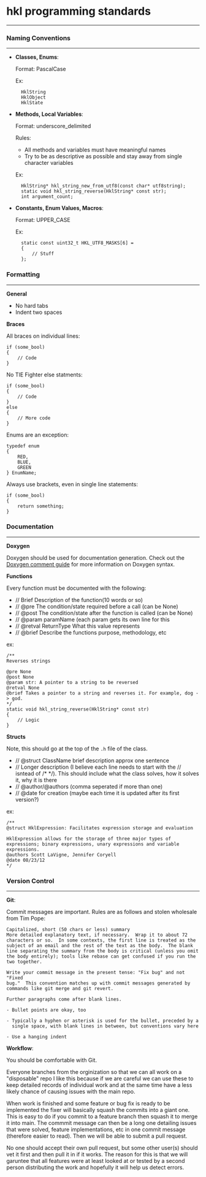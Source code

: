 # hkl programming standards
___

### Naming Conventions
---

* __Classes, Enums__: 
	
	Format: PascalCase
	
	Ex:

 		HklString
 		HklObject
 		HklState
	
* __Methods, Local Variables__: 

	Format: underscore_delimited  
	
	Rules:
	* All methods and variables must have meaningful names
	* Try to be as descriptive as possible and stay away from single character variables

	Ex:
	
		HklString* hkl_string_new_from_utf8(const char* utf8string);
		static void hkl_string_reverse(HklString* const str);
		int argument_count;
		
* __Constants, Enum Values, Macros__:

	Format: UPPER_CASE
	
	Ex:
		
		static const uint32_t HKL_UTF8_MASKS[6] =
		{
			// Stuff
		};
		
### Formatting
---

__General__

* No hard tabs
* Indent two spaces

__Braces__

All braces on individual lines:
	
	if (some_bool)
	{
		// Code
	}
	
No TIE Fighter else statments:

	if (some_bool)
	{
		// Code
	}
	else
	{
		// More code
	}

Enums are an exception:

	typedef enum
	{
		RED,
		BLUE,
		GREEN
	} EnumName;
	
Always use brackets, even in single line statements:

	if (some_bool)
	{
		return something;
	}
	

### Documentation
---

__Doxygen__

Doxygen should be used for documentation generation. Check out the [Doxygen comment guide](http://www.stack.nl/~dimitri/doxygen/docblocks.html) for more information on Doxygen syntax.

__Functions__

Every function must be documented with the following:

* // Brief Description of the function(10 words or so)
* // @pre  The condition/state required before a call (can be None)
* // @post The condition/state after the function is called (can be None)
* // @param paramName (each param gets its own line for this
* // @retval ReturnType What this value represents
* // @brief  Describe the functions purpose, methodology, etc

ex:

	/** 
	Reverses strings
	
	@pre None
	@post None
	@param str: A pointer to a string to be reversed
	@retval None
	@brief Takes a pointer to a string and reverses it. For example, dog -> god.
	*/
	static void hkl_string_reverse(HklString* const str)
	{
		// Logic
	}


__Structs__

Note, this should go at the top of the `.h` file of the class.

* // @struct ClassName brief description approx one sentence
* // Longer description (I believe each line needs to start with the // isntead of /* */). This should include what the class solves, how it solves it, why it is there
* // @author/@authors (comma seperated if more than one)
* // @date for creation (maybe each time it is updated after its first version?)

ex:

	/** 
	@struct HklExpression: Facilitates expression storage and evaluation
		
	HklExpression allows for the storage of three major types of expressions; binary expressions, unary expressions and variable expressions.
	@authors Scott LaVigne, Jennifer Coryell
	@date 08/23/12
	*/


### Version Control
---

__Git__:

Commit messages are important. Rules are as follows and stolen wholesale from Tim Pope:

```
Capitalized, short (50 chars or less) summary
More detailed explanatory text, if necessary.  Wrap it to about 72
characters or so.  In some contexts, the first line is treated as the
subject of an email and the rest of the text as the body.  The blank
line separating the summary from the body is critical (unless you omit
the body entirely); tools like rebase can get confused if you run the
two together.

Write your commit message in the present tense: "Fix bug" and not "Fixed
bug."  This convention matches up with commit messages generated by
commands like git merge and git revert.

Further paragraphs come after blank lines.

- Bullet points are okay, too

- Typically a hyphen or asterisk is used for the bullet, preceded by a
  single space, with blank lines in between, but conventions vary here

- Use a hanging indent
```

__Workflow__:

You should be comfortable with Git.

Everyone branches from the orginization so that we can all work on a "disposable" repo
I like this because if we are careful we can use these to keep detailed records of individual
work and at the same time have a less likely chance of causing issues with the main repo.

When work is finished and some feature or bug fix is ready to be implemented the fixer will
basically squash the commits into a giant one.
This is easy to do if you commit to a feature branch then squash it to merge it into main.
The commmit message can then be a long one detailing issues that were solved, feature implementations, etc in one commit message (therefore easier to read).
Then we will be able to submit a pull request.

No one should accept their own pull request, but some other user(s) should vet it first and
then pull it in if it works. The reason for this is that we will garuntee that all features were at least looked at or tested by a second person distributing the work and hopefully it will help us detect errors.